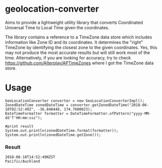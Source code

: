  # geolocation-converter

Aims to provide a lightweight utility library that converts Coordinated Universal Time to Local Time given the coordinates.

The library contains a reference to a TimeZone data store which includes information like Zone ID and its coordinates. It determines the "right" TimeZone by identifying the closest zone to the given coordinates. Yes, this may not produce the most accurate results but will still work most of the time. Alternatively, if you are looking for accuracy, try to check https://github.com/Alterplay/APTimeZones where I got the TimeZone data store.

# Usage
```
GeoLocationConverter converter = new GeoLocationConverterImpl();
ZonedDateTime zonedDateTime = converter.getZonedDateTime("2018-06-10T02:52:49Z", -36.848448, 174.7600023);
DateTimeFormatter formatter = DateTimeFormatter.ofPattern("yyyy-MM-dd'T'HH:mm:ssz");

#print result
System.out.println(zonedDateTime.format(formatter));
System.out.println(zonedDateTime.getZone());
```

### Result
```
2018-06-10T14:52:49NZST
Pacific/Auckland
```
